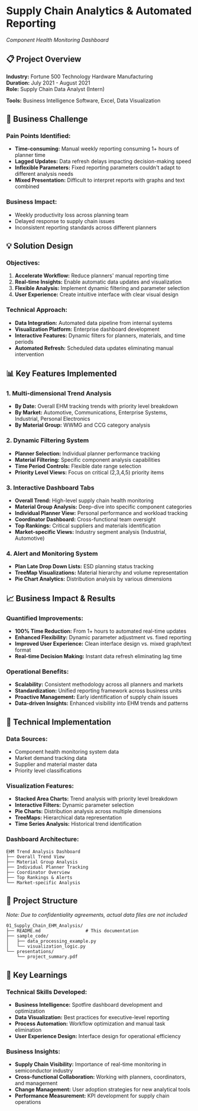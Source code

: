 # Supply Chain Analytics & Automated Reporting
*Component Health Monitoring Dashboard*

## 📋 Project Overview

**Industry:** Fortune 500 Technology Hardware Manufacturing  
**Duration:** July 2021 - August 2021  
**Role:** Supply Chain Data Analyst (Intern)

**Tools:** Business Intelligence Software, Excel, Data Visualization  

## 🎯 Business Challenge

### Pain Points Identified:
- **Time-consuming:** Manual weekly reporting consuming 1+ hours of planner time
- **Lagged Updates:** Data refresh delays impacting decision-making speed  
- **Inflexible Parameters:** Fixed reporting parameters couldn't adapt to different analysis needs
- **Mixed Presentation:** Difficult to interpret reports with graphs and text combined

### Business Impact:
- Weekly productivity loss across planning team
- Delayed response to supply chain issues
- Inconsistent reporting standards across different planners

## 💡 Solution Design

### Objectives:
1. **Accelerate Workflow:** Reduce planners' manual reporting time
2. **Real-time Insights:** Enable automatic data updates and visualization  
3. **Flexible Analysis:** Implement dynamic filtering and parameter selection
4. **User Experience:** Create intuitive interface with clear visual design

### Technical Approach:
- **Data Integration:** Automated data pipeline from internal systems
- **Visualization Platform:** Enterprise dashboard development
- **Interactive Features:** Dynamic filters for planners, materials, and time periods
- **Automated Refresh:** Scheduled data updates eliminating manual intervention

## 📊 Key Features Implemented

### 1. **Multi-dimensional Trend Analysis**
- **By Date:** Overall EHM tracking trends with priority level breakdown
- **By Market:** Automotive, Communications, Enterprise Systems, Industrial, Personal Electronics
- **By Material Group:** WWMG and CCG category analysis

### 2. **Dynamic Filtering System**
- **Planner Selection:** Individual planner performance tracking
- **Material Filtering:** Specific component analysis capabilities
- **Time Period Controls:** Flexible date range selection
- **Priority Level Views:** Focus on critical (2,3,4,5) priority items

### 3. **Interactive Dashboard Tabs**
- **Overall Trend:** High-level supply chain health monitoring
- **Material Group Analysis:** Deep-dive into specific component categories  
- **Individual Planner View:** Personal performance and workload tracking
- **Coordinator Dashboard:** Cross-functional team oversight
- **Top Rankings:** Critical suppliers and materials identification
- **Market-specific Views:** Industry segment analysis (Industrial, Automotive)

### 4. **Alert and Monitoring System**
- **Plan Late Drop Down Lists:** ESD planning status tracking
- **TreeMap Visualizations:** Material hierarchy and volume representation
- **Pie Chart Analytics:** Distribution analysis by various dimensions

## 📈 Business Impact & Results

### Quantified Improvements:
- **100% Time Reduction:** From 1+ hours to automated real-time updates
- **Enhanced Flexibility:** Dynamic parameter adjustment vs. fixed reporting
- **Improved User Experience:** Clean interface design vs. mixed graph/text format
- **Real-time Decision Making:** Instant data refresh eliminating lag time

### Operational Benefits:
- **Scalability:** Consistent methodology across all planners and markets
- **Standardization:** Unified reporting framework across business units
- **Proactive Management:** Early identification of supply chain issues
- **Data-driven Insights:** Enhanced visibility into EHM trends and patterns

## 🔧 Technical Implementation

### Data Sources:
- Component health monitoring system data
- Market demand tracking data
- Supplier and material master data
- Priority level classifications

### Visualization Features:
- **Stacked Area Charts:** Trend analysis with priority level breakdown
- **Interactive Filters:** Dynamic parameter selection
- **Pie Charts:** Distribution analysis across multiple dimensions
- **TreeMaps:** Hierarchical data representation
- **Time Series Analysis:** Historical trend identification

### Dashboard Architecture:
```
EHM Trend Analysis Dashboard
├── Overall Trend View
├── Material Group Analysis
├── Individual Planner Tracking
├── Coordinator Overview
├── Top Rankings & Alerts
└── Market-specific Analysis
```

## 📁 Project Structure
*Note: Due to confidentiality agreements, actual data files are not included*

```
01_Supply_Chain_EHM_Analysis/
├── README.md                 # This documentation
├── sample_code/
│   ├── data_processing_example.py
│   └── visualization_logic.py
└── presentations/
    └── project_summary.pdf
```

## 🎯 Key Learnings

### Technical Skills Developed:
- **Business Intelligence:** Spotfire dashboard development and optimization
- **Data Visualization:** Best practices for executive-level reporting
- **Process Automation:** Workflow optimization and manual task elimination
- **User Experience Design:** Interface design for operational efficiency

### Business Insights:
- **Supply Chain Visibility:** Importance of real-time monitoring in semiconductor industry
- **Cross-functional Collaboration:** Working with planners, coordinators, and management
- **Change Management:** User adoption strategies for new analytical tools
- **Performance Measurement:** KPI development for supply chain operations

